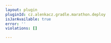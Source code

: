 ```yaml
---
layout: plugin
pluginId: cz.alenkacz.gradle.marathon.deploy
isJarAvailable: true
error: ''
violations: []

---
```


